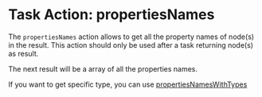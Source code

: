 # Task Action: propertiesNames
The `propertiesNames` action allows to get all the property names of node(s) in the result.
This action should only be used after a task returning node(s) as result.

The next result will be a array of all the properties names.

If you want to get specific type, you can use [propertiesNamesWithTypes](propertiesNamesWithTypes.md)